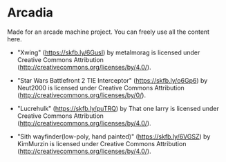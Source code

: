 # Arcadia
Made for an arcade machine project. You can freely use all the content here.

- "Xwing" (https://skfb.ly/6GusI) by metalmorag is licensed under Creative Commons Attribution (http://creativecommons.org/licenses/by/4.0/). 

- "Star Wars Battlefront 2 TIE Interceptor" (https://skfb.ly/o6Gp6) by Neut2000 is licensed under Creative Commons Attribution (http://creativecommons.org/licenses/by/0/). 

- "Lucrehulk" (https://skfb.ly/puTRQ) by That one larry is licensed under Creative Commons Attribution (http://creativecommons.org/licenses/by/4.0/). 

- "Sith wayfinder(low-poly, hand painted)" (https://skfb.ly/6VGSZ) by KimMurzin is licensed under Creative Commons Attribution (http://creativecommons.org/licenses/by/4.0/).